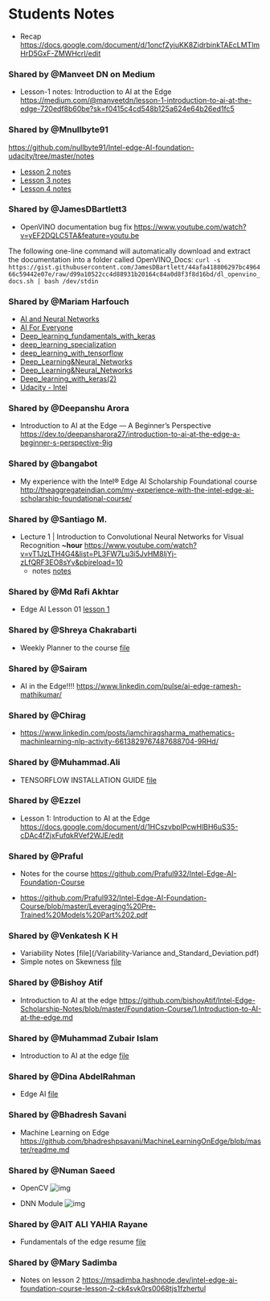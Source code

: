 # Students Notes

* Recap https://docs.google.com/document/d/1oncfZyiuKK8ZidrbinkTAEcLMTlmHrD5GxF-ZMWHcrI/edit


### Shared by @Manveet DN on Medium
* Lesson-1 notes: Introduction to AI at the Edge
https://medium.com/@manveetdn/lesson-1-introduction-to-ai-at-the-edge-720edf8b60be?sk=f0415c4cd548b125a624e64b26ed1fc5

### Shared by @Mnullbyte91
https://github.com/nullbyte91/Intel-edge-AI-foundation-udacity/tree/master/notes
* [Lesson 2 notes](/Mnullbyte91-Lesson-2-Notes.pdf)
* [Lesson 3 notes](/Mnullbyte91-Lesson-3-Notes.pdf)
* [Lesson 4 notes](/Mnullbyte91-Lesson-4-Notes.pdf)


### Shared by @JamesDBartlett3
*  OpenVINO documentation bug fix https://www.youtube.com/watch?v=yEF2DQLC5TA&feature=youtu.be

The following one-line command will automatically download and extract the documentation into a folder called OpenVINO_Docs:
`curl -s https://gist.githubusercontent.com/JamesDBartlett/44afa418806297bc496466c59442e07e/raw/d99a10522cc4d88931b20164c84a0d8f3f8d16bd/dl_openvino_docs.sh | bash /dev/stdin`


### Shared by @Mariam Harfouch
* [AI and Neural Networks](pptx_mariamH/AI_and_Neural_Networks.pptx)
* [AI For Everyone](pptx_mariamH/AI_For_Everyone.pptx)
* [Deep_learning_fundamentals_with_keras](pptx_mariamH/Deep_learning_fundamentals_with_keras.pptx)
* [deep_learning_specialization](pptx_mariamH/deep_learning_specialization.pptx)
* [deep_learning_with_tensorflow](pptx_mariamH/deep_learning_with_tensorflow.pptx)
* [Deep_Learning&Neural_Networks](pptx_mariamH/Deep_Learning&Neural_Networks.pdf)
* [Deep_Learning&Neural_Networks](pptx_mariamH/Deep_Learning&Neural_Networks.pptx)
* [Deep_learning_with_keras(2)](pptx_mariamH/Deep_Learning_with_Keras.pptx)
* [Udacity - Intel](pptx_mariamH/Udacity-Intel.pptx)


### Shared by @Deepanshu Arora
* Introduction to AI at the Edge — A Beginner’s Perspective https://dev.to/deepansharora27/introduction-to-ai-at-the-edge-a-beginner-s-perspective-9ig


### Shared by @bangabot
* My experience with the Intel® Edge AI Scholarship Foundational course http://theaggregateindian.com/my-experience-with-the-intel-edge-ai-scholarship-foundational-course/


### Shared by @Santiago M.
* Lecture 1 | Introduction to Convolutional Neural Networks for Visual Recognition **~hour** https://www.youtube.com/watch?v=vT1JzLTH4G4&list=PL3FW7Lu3i5JvHM8ljYj-zLfQRF3EO8sYv&pbjreload=10
    - notes [notes](/Overview_of_CNNs)

### Shared by @Md Rafi Akhtar
* Edge AI Lesson 01 [lesson 1](/Edge_AI_Lesson_01.pdf)

### Shared by @Shreya Chakrabarti
* Weekly Planner to the course [file](/Weekly_Planner_Template.xlsx)

### Shared by @Sairam
* AI in the Edge!!!! https://www.linkedin.com/pulse/ai-edge-ramesh-mathikumar/

### Shared by @Chirag
* https://www.linkedin.com/posts/iamchiragsharma_mathematics-machinlearning-nlp-activity-6613829767487688704-9RHd/

### Shared by @Muhammad.Ali
* TENSORFLOW INSTALLATION GUIDE [file](/TF_linux.pdf)

### Shared by @Ezzel
* Lesson 1: Introduction to AI at the Edge https://docs.google.com/document/d/1HCszvbpIPcwHlBH6uS35-cDAc4fZjxFufqkRVef2WJE/edit

### Shared by @Praful
* Notes for the course https://github.com/Praful932/Intel-Edge-AI-Foundation-Course
 - https://github.com/Praful932/Intel-Edge-AI-Foundation-Course/blob/master/Leveraging%20Pre-Trained%20Models%20Part%202.pdf

### Shared by @Venkatesh K H
* Variability Notes [file](/Variability-Variance and_Standard_Deviation.pdf)
* Simple notes on Skewness [file](/Simple_notes_on_Skewness.pdf)

### Shared by @Bishoy Atif
* Introduction to AI at the edge https://github.com/bishoyAtif/Intel-Edge-Scholarship-Notes/blob/master/Foundation-Course/1.Introduction-to-AI-at-the-edge.md

### Shared by @Muhammad Zubair Islam
* Introduction to AI at the edge [file](/notes_Introduction_of_A.I_in_the_Edge.pdf)

### Shared by @Dina AbdelRahman
* Edge AI [file](/Edge_AI_L1_L2.xlsx)

### Shared by @Bhadresh Savani
* Machine Learning on Edge https://github.com/bhadreshpsavani/MachineLearningOnEdge/blob/master/readme.md

### Shared by @Numan Saeed
* OpenCV
![img](/img/numan_openCV.jpg)

* DNN Module
![img](/img/numan_dnn.jpg)


### Shared by @AIT ALI YAHIA Rayane
* Fundamentals of the edge resume [file](resume_AI_at_the_Edge.pdf)

### Shared by @Mary Sadimba
* Notes on lesson 2 https://msadimba.hashnode.dev/intel-edge-ai-foundation-course-lesson-2-ck4svk0rs0068tjs1fzhertul
